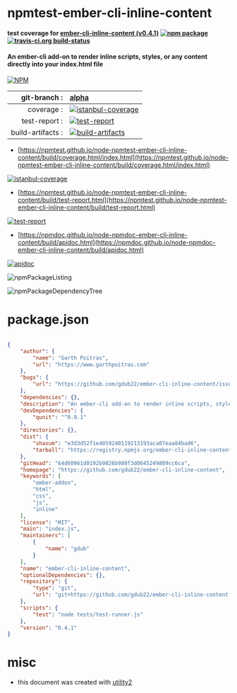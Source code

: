 # npmtest-ember-cli-inline-content

#### test coverage for  [ember-cli-inline-content (v0.4.1)](https://github.com/gdub22/ember-cli-inline-content)  [![npm package](https://img.shields.io/npm/v/npmtest-ember-cli-inline-content.svg?style=flat-square)](https://www.npmjs.org/package/npmtest-ember-cli-inline-content) [![travis-ci.org build-status](https://api.travis-ci.org/npmtest/node-npmtest-ember-cli-inline-content.svg)](https://travis-ci.org/npmtest/node-npmtest-ember-cli-inline-content)

#### An ember-cli add-on to render inline scripts, styles, or any content directly into your index.html file

[![NPM](https://nodei.co/npm/ember-cli-inline-content.png?downloads=true&downloadRank=true&stars=true)](https://www.npmjs.com/package/ember-cli-inline-content)

| git-branch : | [alpha](https://github.com/npmtest/node-npmtest-ember-cli-inline-content/tree/alpha)|
|--:|:--|
| coverage : | [![istanbul-coverage](https://npmtest.github.io/node-npmtest-ember-cli-inline-content/build/coverage.badge.svg)](https://npmtest.github.io/node-npmtest-ember-cli-inline-content/build/coverage.html/index.html)|
| test-report : | [![test-report](https://npmtest.github.io/node-npmtest-ember-cli-inline-content/build/test-report.badge.svg)](https://npmtest.github.io/node-npmtest-ember-cli-inline-content/build/test-report.html)|
| build-artifacts : | [![build-artifacts](https://npmtest.github.io/node-npmtest-ember-cli-inline-content/glyphicons_144_folder_open.png)](https://github.com/npmtest/node-npmtest-ember-cli-inline-content/tree/gh-pages/build)|

- [https://npmtest.github.io/node-npmtest-ember-cli-inline-content/build/coverage.html/index.html](https://npmtest.github.io/node-npmtest-ember-cli-inline-content/build/coverage.html/index.html)

[![istanbul-coverage](https://npmtest.github.io/node-npmtest-ember-cli-inline-content/build/screenCapture.buildCi.browser.%252Ftmp%252Fbuild%252Fcoverage.lib.html.png)](https://npmtest.github.io/node-npmtest-ember-cli-inline-content/build/coverage.html/index.html)

- [https://npmtest.github.io/node-npmtest-ember-cli-inline-content/build/test-report.html](https://npmtest.github.io/node-npmtest-ember-cli-inline-content/build/test-report.html)

[![test-report](https://npmtest.github.io/node-npmtest-ember-cli-inline-content/build/screenCapture.buildCi.browser.%252Ftmp%252Fbuild%252Ftest-report.html.png)](https://npmtest.github.io/node-npmtest-ember-cli-inline-content/build/test-report.html)

- [https://npmdoc.github.io/node-npmdoc-ember-cli-inline-content/build/apidoc.html](https://npmdoc.github.io/node-npmdoc-ember-cli-inline-content/build/apidoc.html)

[![apidoc](https://npmdoc.github.io/node-npmdoc-ember-cli-inline-content/build/screenCapture.buildCi.browser.%252Ftmp%252Fbuild%252Fapidoc.html.png)](https://npmdoc.github.io/node-npmdoc-ember-cli-inline-content/build/apidoc.html)

![npmPackageListing](https://npmtest.github.io/node-npmtest-ember-cli-inline-content/build/screenCapture.npmPackageListing.svg)

![npmPackageDependencyTree](https://npmtest.github.io/node-npmtest-ember-cli-inline-content/build/screenCapture.npmPackageDependencyTree.svg)



# package.json

```json

{
    "author": {
        "name": "Garth Poitras",
        "url": "https://www.garthpoitras.com"
    },
    "bugs": {
        "url": "https://github.com/gdub22/ember-cli-inline-content/issues"
    },
    "dependencies": {},
    "description": "An ember-cli add-on to render inline scripts, styles, or any content directly into your index.html file",
    "devDependencies": {
        "qunit": "^0.9.1"
    },
    "directories": {},
    "dist": {
        "shasum": "e3d3d52f1e4059240119213193aca07eaa84bad6",
        "tarball": "https://registry.npmjs.org/ember-cli-inline-content/-/ember-cli-inline-content-0.4.1.tgz"
    },
    "gitHead": "64d60961d0192b9826b980f3d0645249809cc6ca",
    "homepage": "https://github.com/gdub22/ember-cli-inline-content",
    "keywords": [
        "ember-addon",
        "html",
        "css",
        "js",
        "inline"
    ],
    "license": "MIT",
    "main": "index.js",
    "maintainers": [
        {
            "name": "gdub"
        }
    ],
    "name": "ember-cli-inline-content",
    "optionalDependencies": {},
    "repository": {
        "type": "git",
        "url": "git+https://github.com/gdub22/ember-cli-inline-content.git"
    },
    "scripts": {
        "test": "node tests/test-runner.js"
    },
    "version": "0.4.1"
}
```



# misc
- this document was created with [utility2](https://github.com/kaizhu256/node-utility2)
